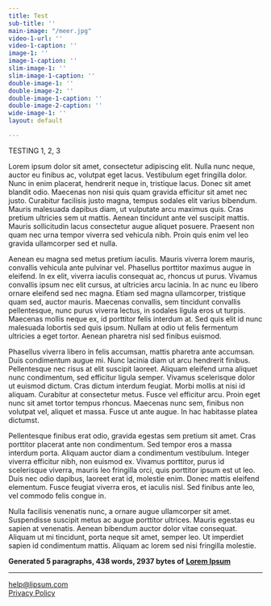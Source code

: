 ```yaml
---
title: Test
sub-title: ''
main-image: "/meer.jpg"
video-1-url: ''
video-1-caption: ''
image-1: ''
image-1-caption: ''
slim-image-1: ''
slim-image-1-caption: ''
double-image-1: ''
double-image-2: ''
double-image-1-caption: ''
double-image-2-caption: ''
wide-image-1: ''
layout: default

---
```

TESTING 1, 2, 3

Lorem ipsum dolor sit amet, consectetur adipiscing elit. Nulla nunc neque, auctor eu finibus ac, volutpat eget lacus. Vestibulum eget fringilla dolor. Nunc in enim placerat, hendrerit neque in, tristique lacus. Donec sit amet blandit odio. Maecenas non nisi quis quam gravida efficitur sit amet nec justo. Curabitur facilisis justo magna, tempus sodales elit varius bibendum. Mauris malesuada dapibus diam, ut vulputate arcu maximus quis. Cras pretium ultricies sem ut mattis. Aenean tincidunt ante vel suscipit mattis. Mauris sollicitudin lacus consectetur augue aliquet posuere. Praesent non quam nec urna tempor viverra sed vehicula nibh. Proin quis enim vel leo gravida ullamcorper sed et nulla.

Aenean eu magna sed metus pretium iaculis. Mauris viverra lorem mauris, convallis vehicula ante pulvinar vel. Phasellus porttitor maximus augue in eleifend. In ex elit, viverra iaculis consequat ac, rhoncus ut purus. Vivamus convallis ipsum nec elit cursus, at ultricies arcu lacinia. In ac nunc eu libero ornare eleifend sed nec magna. Etiam sed magna ullamcorper, tristique quam sed, auctor mauris. Maecenas convallis, sem tincidunt convallis pellentesque, nunc purus viverra lectus, in sodales ligula eros ut turpis. Maecenas mollis neque ex, id porttitor felis interdum at. Sed quis elit id nunc malesuada lobortis sed quis ipsum. Nullam at odio ut felis fermentum ultricies a eget tortor. Aenean pharetra nisl sed finibus euismod.

Phasellus viverra libero in felis accumsan, mattis pharetra ante accumsan. Duis condimentum augue mi. Nunc lacinia diam ut arcu hendrerit finibus. Pellentesque nec risus at elit suscipit laoreet. Aliquam eleifend urna aliquet nunc condimentum, sed efficitur ligula semper. Vivamus scelerisque dolor ut euismod dictum. Cras dictum interdum feugiat. Morbi mollis at nisi id aliquam. Curabitur at consectetur metus. Fusce vel efficitur arcu. Proin eget nunc sit amet tortor tempus rhoncus. Maecenas nunc sem, finibus non volutpat vel, aliquet et massa. Fusce ut ante augue. In hac habitasse platea dictumst.

Pellentesque finibus erat odio, gravida egestas sem pretium sit amet. Cras porttitor placerat ante non condimentum. Sed tempor eros a massa interdum porta. Aliquam auctor diam a condimentum vestibulum. Integer viverra efficitur nibh, non euismod ex. Vivamus porttitor, purus id scelerisque viverra, mauris leo fringilla orci, quis porttitor ipsum est ut leo. Duis nec odio dapibus, laoreet erat id, molestie enim. Donec mattis eleifend elementum. Fusce feugiat viverra eros, et iaculis nisl. Sed finibus ante leo, vel commodo felis congue in.

Nulla facilisis venenatis nunc, a ornare augue ullamcorper sit amet. Suspendisse suscipit metus ac augue porttitor ultrices. Mauris egestas eu sapien at venenatis. Aenean bibendum auctor dolor vitae consequat. Aliquam ut mi tincidunt, porta neque sit amet, semper leo. Ut imperdiet sapien id condimentum mattis. Aliquam ac lorem sed nisi fringilla molestie.

**Generated 5 paragraphs, 438 words, 2937 bytes of** [**Lorem Ipsum**](https://www.lipsum.com/ "Lorem Ipsum")

***

[help@lipsum.com](mailto:help@lipsum.com)  
[Privacy Policy](https://www.lipsum.com/privacy.pdf)